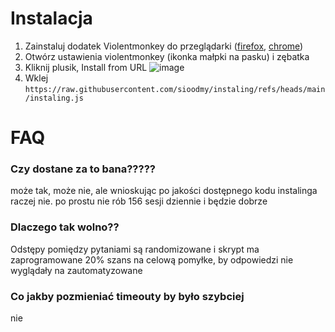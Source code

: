 # Instalacja
1. Zainstaluj dodatek Violentmonkey do przeglądarki ([firefox](https://addons.mozilla.org/en-US/firefox/addon/violentmonkey/), [chrome](https://chromewebstore.google.com/detail/violentmonkey/jinjaccalgkegednnccohejagnlnfdag))
2. Otwórz ustawienia violentmonkey (ikonka małpki na pasku) i zębatka
4. Kliknij plusik, Install from URL
 ![image](https://github.com/user-attachments/assets/4fb2efae-61cd-4e79-a179-1f93717ad471)
5. Wklej `https://raw.githubusercontent.com/sioodmy/instaling/refs/heads/main/instaling.js`

# FAQ
### Czy dostane za to bana?????
może tak, może nie, ale wnioskując po jakości dostępnego kodu instalinga raczej nie. po prostu nie rób 156 sesji dziennie i będzie dobrze

### Dlaczego tak wolno??
Odstępy pomiędzy pytaniami są randomizowane i skrypt ma zaprogramowane 20% szans na celową pomyłke, by odpowiedzi nie wyglądały na zautomatyzowane

### Co jakby pozmieniać timeouty by było szybciej
nie
